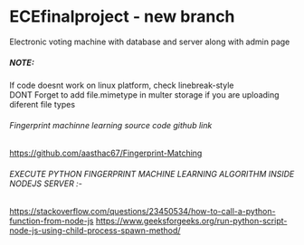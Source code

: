 # ECEfinalproject - new branch
Electronic voting machine with database and server along with admin page


##### NOTE: 
If code doesnt work on linux platform, check linebreak-style  
DONT Forget to add file.mimetype in multer storage if you are uploading diferent file types  

###### Fingerprint machinne learning source code github link
https://github.com/aasthac67/Fingerprint-Matching
###### EXECUTE PYTHON FINGERPRINT MACHINE LEARNING ALGORITHM INSIDE NODEJS SERVER :-
https://stackoverflow.com/questions/23450534/how-to-call-a-python-function-from-node-js
https://www.geeksforgeeks.org/run-python-script-node-js-using-child-process-spawn-method/
